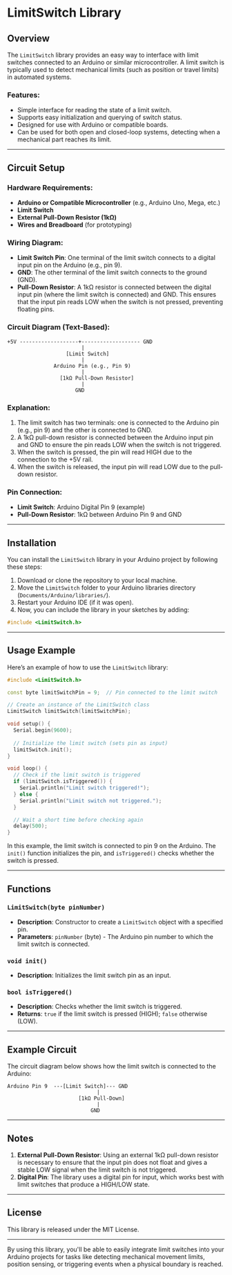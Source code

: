 # LimitSwitch Library

## Overview

The `LimitSwitch` library provides an easy way to interface with limit switches connected to an Arduino or similar microcontroller. A limit switch is typically used to detect mechanical limits (such as position or travel limits) in automated systems.

### Features:

* Simple interface for reading the state of a limit switch.
* Supports easy initialization and querying of switch status.
* Designed for use with Arduino or compatible boards.
* Can be used for both open and closed-loop systems, detecting when a mechanical part reaches its limit.

---

## Circuit Setup

### Hardware Requirements:

* **Arduino or Compatible Microcontroller** (e.g., Arduino Uno, Mega, etc.)
* **Limit Switch**
* **External Pull-Down Resistor (1kΩ)**
* **Wires and Breadboard** (for prototyping)

### Wiring Diagram:

* **Limit Switch Pin**: One terminal of the limit switch connects to a digital input pin on the Arduino (e.g., pin 9).
* **GND**: The other terminal of the limit switch connects to the ground (GND).
* **Pull-Down Resistor**: A 1kΩ resistor is connected between the digital input pin (where the limit switch is connected) and GND. This ensures that the input pin reads LOW when the switch is not pressed, preventing floating pins.

### Circuit Diagram (Text-Based):

```
+5V -------------------+------------------- GND
                        |
                   [Limit Switch]
                        |
               Arduino Pin (e.g., Pin 9)
                        |
                 [1kΩ Pull-Down Resistor]
                        |
                      GND
```

### Explanation:

1. The limit switch has two terminals: one is connected to the Arduino pin (e.g., pin 9) and the other is connected to GND.
2. A 1kΩ pull-down resistor is connected between the Arduino input pin and GND to ensure the pin reads LOW when the switch is not triggered.
3. When the switch is pressed, the pin will read HIGH due to the connection to the +5V rail.
4. When the switch is released, the input pin will read LOW due to the pull-down resistor.

### Pin Connection:

* **Limit Switch**: Arduino Digital Pin 9 (example)
* **Pull-Down Resistor**: 1kΩ between Arduino Pin 9 and GND

---

## Installation

You can install the `LimitSwitch` library in your Arduino project by following these steps:

1. Download or clone the repository to your local machine.
2. Move the `LimitSwitch` folder to your Arduino libraries directory (`Documents/Arduino/libraries/`).
3. Restart your Arduino IDE (if it was open).
4. Now, you can include the library in your sketches by adding:

```cpp
#include <LimitSwitch.h>
```

---

## Usage Example

Here’s an example of how to use the `LimitSwitch` library:

```cpp
#include <LimitSwitch.h>

const byte limitSwitchPin = 9;  // Pin connected to the limit switch

// Create an instance of the LimitSwitch class
LimitSwitch limitSwitch(limitSwitchPin);

void setup() {
  Serial.begin(9600);
  
  // Initialize the limit switch (sets pin as input)
  limitSwitch.init();
}

void loop() {
  // Check if the limit switch is triggered
  if (limitSwitch.isTriggered()) {
    Serial.println("Limit switch triggered!");
  } else {
    Serial.println("Limit switch not triggered.");
  }

  // Wait a short time before checking again
  delay(500);
}
```

In this example, the limit switch is connected to pin 9 on the Arduino. The `init()` function initializes the pin, and `isTriggered()` checks whether the switch is pressed.

---

## Functions

### `LimitSwitch(byte pinNumber)`

* **Description**: Constructor to create a `LimitSwitch` object with a specified pin.
* **Parameters**: `pinNumber` (byte) - The Arduino pin number to which the limit switch is connected.

### `void init()`

* **Description**: Initializes the limit switch pin as an input.

### `bool isTriggered()`

* **Description**: Checks whether the limit switch is triggered.
* **Returns**: `true` if the limit switch is pressed (HIGH); `false` otherwise (LOW).

---

## Example Circuit

The circuit diagram below shows how the limit switch is connected to the Arduino:

```
Arduino Pin 9  ---[Limit Switch]--- GND
                             |
                       [1kΩ Pull-Down]
                             |
                           GND
```

---

## Notes

1. **External Pull-Down Resistor**: Using an external 1kΩ pull-down resistor is necessary to ensure that the input pin does not float and gives a stable LOW signal when the limit switch is not triggered.
2. **Digital Pin**: The library uses a digital pin for input, which works best with limit switches that produce a HIGH/LOW state.

---

## License

This library is released under the MIT License.

---

By using this library, you'll be able to easily integrate limit switches into your Arduino projects for tasks like detecting mechanical movement limits, position sensing, or triggering events when a physical boundary is reached.
